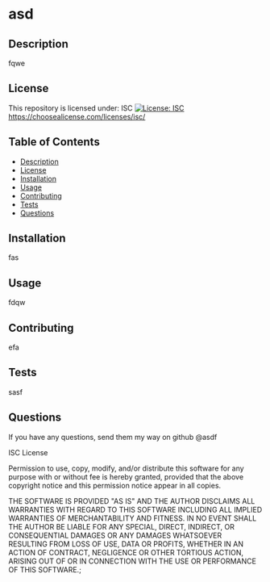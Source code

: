
  # asd

  ## Description 
  
  fqwe

  ## License 

  This repository is licensed under: ISC 
  [![License: ISC](https://img.shields.io/badge/License-ISC-blue.svg)](https://opensource.org/licenses/ISC)
  https://choosealicense.com/licenses/isc/
  
  ## Table of Contents
  * [Description](#description)
  * [License](#license)
  * [Installation](#installation)
  * [Usage](#usage)
  * [Contributing](#contributing)
  * [Tests](#tests)
  * [Questions](#questions)

  ## Installation
  
  fas

  ## Usage 
  
  fdqw

  ## Contributing 
  
  efa

  ## Tests
  
  sasf

  ## Questions 
  
  If you have any questions, send them my way on github @asdf

  ISC License
  
  Permission to use, copy, modify, and/or distribute this software for any
  purpose with or without fee is hereby granted, provided that the above
  copyright notice and this permission notice appear in all copies.
  
  THE SOFTWARE IS PROVIDED "AS IS" AND THE AUTHOR DISCLAIMS ALL WARRANTIES
  WITH REGARD TO THIS SOFTWARE INCLUDING ALL IMPLIED WARRANTIES OF
  MERCHANTABILITY AND FITNESS. IN NO EVENT SHALL THE AUTHOR BE LIABLE FOR
  ANY SPECIAL, DIRECT, INDIRECT, OR CONSEQUENTIAL DAMAGES OR ANY DAMAGES
  WHATSOEVER RESULTING FROM LOSS OF USE, DATA OR PROFITS, WHETHER IN AN
  ACTION OF CONTRACT, NEGLIGENCE OR OTHER TORTIOUS ACTION, ARISING OUT OF
  OR IN CONNECTION WITH THE USE OR PERFORMANCE OF THIS SOFTWARE.;
